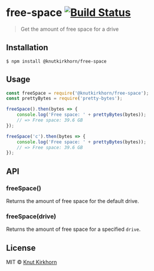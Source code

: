 # free-space [![Build Status](https://travis-ci.org/Knutakir/free-space.svg?branch=master)](https://travis-ci.org/Knutakir/free-space)
> Get the amount of free space for a drive

## Installation
```
$ npm install @knutkirkhorn/free-space
```

## Usage
```js
const freeSpace = require('@knutkirkhorn/free-space');
const prettyBytes = require('pretty-bytes');

freeSpace().then(bytes => {
    console.log('Free space: ' + prettyBytes(bytes));
    // => Free space: 39.6 GB
});

freeSpace('c').then(bytes => {
    console.log('Free space: ' + prettyBytes(bytes));
    // => Free space: 39.6 GB
});
```

## API
### freeSpace()
Returns the amount of free space for the default drive.

### freeSpace(drive)
Returns the amount of free space for a specified `drive`.

## License
MIT © [Knut Kirkhorn](LICENSE)
